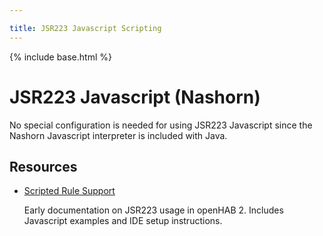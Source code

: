 ```yaml
---

title: JSR223 Javascript Scripting
---
```


{% include base.html %}

# JSR223 Javascript (Nashorn)

No special configuration is needed for using JSR223 Javascript since the Nashorn Javascript interpreter is included with Java.

## Resources

- [Scripted Rule Support](https://github.com/eclipse/smarthome/wiki/Scripted-Rule-Support)
    
    Early documentation on JSR223 usage in openHAB 2. Includes Javascript examples and IDE setup instructions.
